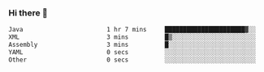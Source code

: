 ### Hi there 👋

<!--START_SECTION:waka-->

```txt
Java                       1 hr 7 mins     ██████████████████████▓░░   90.12 %
XML                        3 mins          █▒░░░░░░░░░░░░░░░░░░░░░░░   04.92 %
Assembly                   3 mins          █░░░░░░░░░░░░░░░░░░░░░░░░   04.22 %
YAML                       0 secs          ░░░░░░░░░░░░░░░░░░░░░░░░░   00.39 %
Other                      0 secs          ░░░░░░░░░░░░░░░░░░░░░░░░░   00.24 %
```

<!--END_SECTION:waka-->

<!--
**jerry-shao/jerry-shao** is a ✨ _special_ ✨ repository because its `README.md` (this file) appears on your GitHub profile.

Here are some ideas to get you started:

- 🔭 I’m currently working on ...
- 🌱 I’m currently learning ...
- 👯 I’m looking to collaborate on ...
- 🤔 I’m looking for help with ...
- 💬 Ask me about ...
- 📫 How to reach me: ...
- 😄 Pronouns: ...
- ⚡ Fun fact: ...
-->
